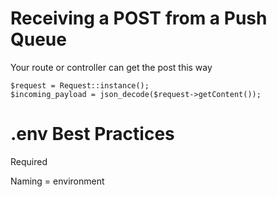 
# Receiving a POST from a Push Queue

Your route or controller can get the post this way

~~~
$request = Request::instance();
$incoming_payload = json_decode($request->getContent());
~~~


# .env Best Practices

Required

Naming = environment
